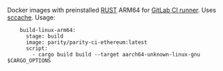 Docker images with preinstalled [RUST](https://www.rust-lang.org/) ARM64 for [GitLab CI runner](https://gitlab.com/gitlab-org/gitlab-ci-multi-runner).
Uses [sccache](https://github.com/mozilla/sccache).
Usage:
```
    build-linux-arm64:
      stage: build
      image: parity/parity-ci-ethereum:latest
      script:
        - cargo build build --target aarch64-unknown-linux-gnu $CARGO_OPTIONS
```
